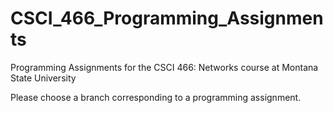 # CSCI_466_Programming_Assignments
Programming Assignments for the CSCI 466: Networks course at Montana State University

Please choose a branch corresponding to a programming assignment.
